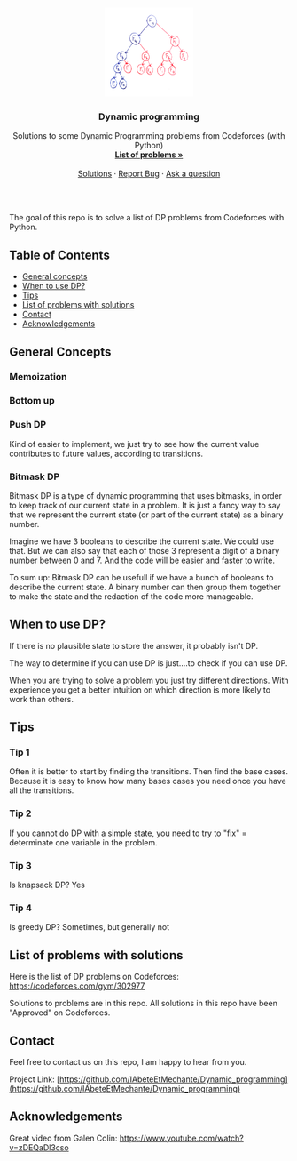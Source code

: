 <!-- PROJECT LOGO -->
<br />
<p align="center">
  <a href="https://github.com/IAbeteEtMechante/Dynamic_programming">
    <img src="Images/fibonacci-naive.png" alt="Logo" width="160" height="160">
  </a>

  <h3 align="center">Dynamic programming</h3>

  <p align="center">
    Solutions to some Dynamic Programming problems from Codeforces (with Python)
    <br />
    <a href="https://codeforces.com/gym/302977"><strong>List of problems »</strong></a>
    <br />
    <br />
    <a href="https://github.com/IAbeteEtMechante/Dynamic_programming">Solutions</a>
    ·
    <a href="https://github.com/IAbeteEtMechante/Dynamic_programming/issues">Report Bug</a>
    ·
    <a href="https://github.com/IAbeteEtMechante/Dynamic_programming/issues">Ask a question</a>
  </p>
</p>

<br>
<br>

The goal of this repo is to solve a list of DP problems from Codeforces with Python.
<br>



<!-- TABLE OF CONTENTS -->
## Table of Contents

* [General concepts](#general-concepts)
* [When to use DP?](#when-to-use-dp)
* [Tips](#tips)
* [List of problems with solutions](#list-of-problems-with-solutions)
* [Contact](#contact)
* [Acknowledgements](#acknowledgements)


<!-- GENERAL CONCEPTS -->
## General Concepts

### Memoization

### Bottom up

### Push DP
Kind of easier to implement, we just try to see how the current value contributes to future values, according to transitions.

### Bitmask DP

Bitmask DP is a type of dynamic programming that uses bitmasks, in order to keep track of our current state in a problem.
It is just a fancy way to say that we represent the current state (or part of the current state) as a binary number. 

Imagine we have 3 booleans to describe the current state. We could use that. But we can also say that each of those 3 represent a digit of a binary number between 0 and 7. And the code will be easier and faster to write.

To sum up: Bitmask DP can be usefull if we have a bunch of booleans to describe the current state. A binary number can then group them together to make the state and the redaction of the code more manageable.

<!-- WHEN TO USE DP -->
## When to use DP?

If there is no plausible state to store the answer, it probably isn't DP.

The way to determine if you can use DP is just....to check if you can use DP.

When you are trying to solve a problem you just try different directions. With experience you get a better intuition on which direction is more likely to work than others.

<!-- TIPS -->
## Tips

### Tip 1

Often it is better to start by finding the transitions. Then find the base cases. Because it is easy to know how many bases cases you need once you have all the transitions.


### Tip 2

If you cannot do DP with a simple state, you need to try to "fix" = determinate one variable in the problem.

### Tip 3

Is knapsack DP?
Yes

### Tip 4

Is greedy DP?
Sometimes, but generally not

<!-- LIST OF PROBLEMS WITH SOLUTIONS -->
## List of problems with solutions

Here is the list of DP problems on Codeforces:
https://codeforces.com/gym/302977

Solutions to problems are in this repo. All solutions in this repo have been "Approved" on Codeforces.

<!-- CONTACT -->
## Contact

Feel free to contact us on this repo, I am happy to hear from you.

Project Link: [https://github.com/IAbeteEtMechante/Dynamic_programming](https://github.com/IAbeteEtMechante/Dynamic_programming)




<!-- ACKNOWLEDGEMENTS -->
## Acknowledgements
Great video from Galen Colin:
https://www.youtube.com/watch?v=zDEQaDl3cso
<!-- MARKDOWN LINKS & IMAGES -->
<!-- https://www.markdownguide.org/basic-syntax/#reference-style-links -->
[fibo-logo]: Images/fibonacci-naive.png

